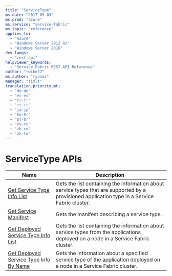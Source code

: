 ```yaml
---
title: "ServiceType"
ms.date: "2017-05-03"
ms.prod: "azure"
ms.service: "service-fabric"
ms.topic: "reference"
applies_to: 
  - "Azure"
  - "Windows Server 2012 R2"
  - "Windows Server 2016"
dev_langs: 
  - "rest-api"
helpviewer_keywords: 
  - "Service Fabric REST API Reference"
author: "rwike77"
ms.author: "ryanwi"
manager: "timlt"
translation.priority.mt: 
  - "de-de"
  - "es-es"
  - "fr-fr"
  - "it-it"
  - "ja-jp"
  - "ko-kr"
  - "pt-br"
  - "ru-ru"
  - "zh-cn"
  - "zh-tw"
---
```

# ServiceType APIs

| Name | Description |
| --- | --- |
| [Get Service Type Info List](sfclient-api-getservicetypeinfolist.md) | Gets the list containing the information about service types that are supported by a provisioned application type in a Service Fabric cluster.<br/> |
| [Get Service Manifest](sfclient-api-getservicemanifest.md) | Gets the manifest describing a service type.<br/> |
| [Get Deployed Service Type Info List](sfclient-api-getdeployedservicetypeinfolist.md) | Gets the list containing the information about service types from the applications deployed on a node in a Service Fabric cluster.<br/> |
| [Get Deployed Service Type Info By Name](sfclient-api-getdeployedservicetypeinfobyname.md) | Gets the information about a specified service type of the application deployed on a node in a Service Fabric cluster.<br/> |

